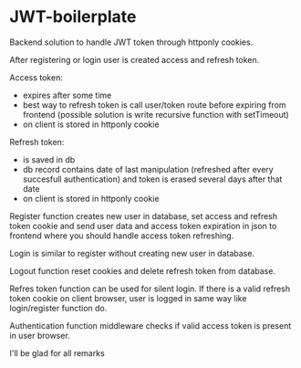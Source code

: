 # JWT-boilerplate

Backend solution to handle JWT token through httponly cookies.

After registering or login user is created access and refresh token. 

Access token:
- expires after some time
- best way to refresh token is call user/token route before expiring from frontend (possible solution is write recursive function with setTimeout)
- on client is stored in httponly cookie


Refresh token:
- is saved in db
- db record contains date of last manipulation (refreshed after every succesfull authentication) and token is erased several days after that date
- on client is stored in httponly cookie

Register function creates new user in database, set access and refresh token cookie and send user data and access token expiration in json to frontend where you should handle access token refreshing.

Login is similar to register without creating new user in database.

Logout function reset cookies and delete refresh token from database.

Refres token function can be used for silent login. If there is a valid refresh token cookie on client browser, user is logged in same way like login/register function do.

Authentication function middleware checks if valid access token is present in user browser.


I'll be glad for all remarks
